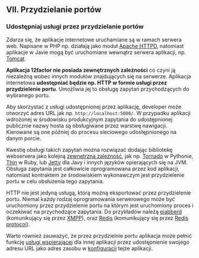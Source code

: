 ## VII. Przydzielanie portów

### Udostępniaj usługi przez przydzielanie portów

Zdarza się, że aplikacje internetowe uruchamiane są w ramach serwera web. Napisane w PHP np. działają jako moduł [Apache HTTPD](http://httpd.apache.org/), natomiast aplikacje w Javie mogą być uruchomiane wewnątrz serwera aplikacji, np. [Tomcat](http://tomcat.apache.org/).

**Aplikacja 12factor nie posiada zewnętrznych zależności** co czyni ją niezależną wobec innych modułów znajdujących się na serwerze. Aplikacja internetowa **udostępniać będzie np. HTTP w formie usługi przez przydzielenie portu**. Umożliwia jej to obsługę zapytań przychodzących do wybranego portu.

Aby skorzystać z usługi udostępnionej przez aplikację, developer może otworzyć adres URL jak np. `http://localhost:5000/`. W przypadku aplikacji wdrożonej w środowisku produkcyjnym zapytania do udostępnionej publicznie nazwy hosta są obsługiwane przez warstwę nawigacji. Kierowane są one później do procesu sieciowego udostępnionego na danym porcie.

Kwestię obsługi takich zapytań można rozwiązać dodając bibliotekę webservera jako kolejną [zewnętrzną zależność](./dependencies), jak np. [Tornado](http://www.tornadoweb.org/) w Pythonie, [Thin](http://code.macournoyer.com/thin/) w Ruby, lub [Jetty](http://www.eclipse.org/jetty/) dla Javy i innych języków opierających się na JVM. Obsługa zapytania jest całkowicie oprogramowana przez kod aplikacji, natomiast kontraktem ze środowiskiem wykonawczym jest przydzielenie portu w celu obsłużenia tego zapytania.

HTTP nie jest jedyną usługą, którą możną eksportować przez przydzielenie portu. Niemal każdy rodzaj oprogramowania serwerowego może być uruchomiony przez przydzielenie portu na którym jest uruchomiony proces i oczekiwać na przychodzące zapytania. Do przykładów należą [ejabberd](http://www.ejabberd.im/) (komunikujący się przez [XMPP](http://xmpp.org/)), oraz [Redis](http://redis.io/) (komunikujący się przez [Redis protocol](http://redis.io/topics/protocol)).

Warto również zauważyć, że przez przydzielnie portu aplikacja może pełnić funkcję [usługi wspierającej](./backing-services) dla innej aplikacji przez udostępnienie swojego adresu URL jako adres zasobu w [konfiguracji](./config) tejże aplikacji.
